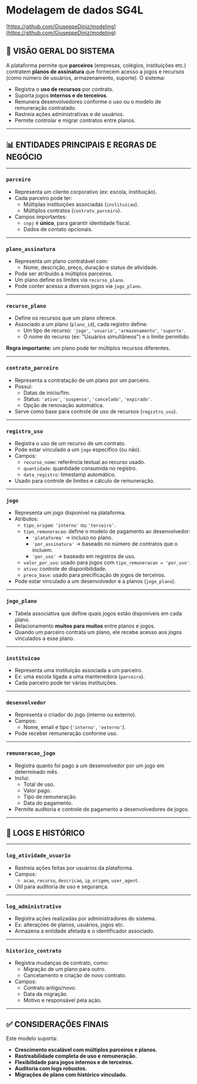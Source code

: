 # Modelagem de dados SG4L

[https://github.com/GiuseppeDiniz/modeling](https://github.com/GiuseppeDiniz/modeling)

## 🧠 VISÃO GERAL DO SISTEMA

A plataforma permite que **parceiros** (empresas, colégios, instituições etc.) contratem **planos de assinatura** que fornecem acesso a jogos e recursos (como número de usuários, armazenamento, suporte). O sistema:

- Registra o **uso de recursos** por contrato.
- Suporta jogos **internos e de terceiros**.
- Remunera desenvolvedores conforme o uso ou o modelo de remuneração contratado.
- Rastreia ações administrativas e de usuários.
- Permite controlar e migrar contratos entre planos.

---

## 📊 ENTIDADES PRINCIPAIS E REGRAS DE NEGÓCIO

---

### `parceiro`

- Representa um cliente corporativo (ex: escola, instituição).
- Cada parceiro pode ter:
    - Múltiplas instituições associadas (`instituicao`).
    - Múltiplos contratos (`contrato_parceiro`).
- Campos importantes:
    - `cnpj` é **único**, para garantir identidade fiscal.
    - Dados de contato opcionais.

---

### `plano_assinatura`

- Representa um plano contratável com:
    - Nome, descrição, preço, duração e status de atividade.
- Pode ser atribuído a múltiplos parceiros.
- Um plano define os limites via `recurso_plano`.
- Pode conter acesso a diversos jogos via `jogo_plano`.

---

### `recurso_plano`

- Define os recursos que um plano oferece.
- Associado a um plano (`plano_id`), cada registro define:
    - Um tipo de recurso: `'jogo'`, `'usuario'`, `'armazenamento'`, `'suporte'`.
    - O nome do recurso (ex: "Usuários simultâneos") e o limite permitido.

**Regra importante:** um plano pode ter múltiplos recursos diferentes.

---

### `contrato_parceiro`

- Representa a contratação de um plano por um parceiro.
- Possui:
    - Datas de início/fim.
    - Status: `'ativo'`, `'suspenso'`, `'cancelado'`, `'expirado'`.
    - Opção de renovação automática.
- Serve como base para controle de uso de recursos (`registro_uso`).

---

### `registro_uso`

- Registra o uso de um recurso de um contrato.
- Pode estar vinculado a um `jogo` específico (ou não).
- Campos:
    - `recurso_nome`: referência textual ao recurso usado.
    - `quantidade`: quantidade consumida no registro.
    - `data_registro`: timestamp automático.
- Usado para controle de limites e cálculo de remuneração.

---

### `jogo`

- Representa um jogo disponível na plataforma.
- Atributos:
    - `tipo_origem`: `'interno'` ou `'terceiro'`.
    - `tipo_remuneracao`: define o modelo de pagamento ao desenvolvedor:
        - `'plataforma'` → incluso no plano.
        - `'por_assinatura'` → baseado no número de contratos que o incluem.
        - `'por_uso'` → baseado em registros de uso.
    - `valor_por_uso`: usado para jogos com `tipo_remuneracao = 'por_uso'`.
    - `ativo`: controle de disponibilidade.
    - `preco_base`: usado para precificação de jogos de terceiros.
- Pode estar vinculado a um desenvolvedor e a planos (`jogo_plano`).

---

### `jogo_plano`

- Tabela associativa que define quais jogos estão disponíveis em cada plano.
- Relacionamento **muitos para muitos** entre planos e jogos.
- Quando um parceiro contrata um plano, ele recebe acesso aos jogos vinculados a esse plano.

---

### `instituicao`

- Representa uma instituição associada a um parceiro.
- Ex: uma escola ligada a uma mantenedora (`parceiro`).
- Cada parceiro pode ter várias instituições.

---

### `desenvolvedor`

- Representa o criador do jogo (interno ou externo).
- Campos:
    - Nome, email e tipo (`'interno'`, `'externo'`).
- Pode receber remuneração conforme uso.

---

### `remuneracao_jogo`

- Registra quanto foi pago a um desenvolvedor por um jogo em determinado mês.
- Inclui:
    - Total de uso.
    - Valor pago.
    - Tipo de remuneração.
    - Data do pagamento.
- Permite auditoria e controle de pagamento a desenvolvedores de jogos.

---

## 📜 LOGS E HISTÓRICO

---

### `log_atividade_usuario`

- Rastreia ações feitas por usuários da plataforma.
- Campos:
    - `acao`, `recurso`, `descricao`, `ip_origem`, `user_agent`.
- Útil para auditoria de uso e segurança.

---

### `log_administrativo`

- Registra ações realizadas por administradores do sistema.
- Ex: alterações de planos, usuários, jogos etc.
- Armazena a entidade afetada e o identificador associado.

---

### `historico_contrato`

- Registra mudanças de contrato, como:
    - Migração de um plano para outro.
    - Cancelamento e criação de novo contrato.
- Campos:
    - Contrato antigo/novo.
    - Data da migração.
    - Motivo e responsável pela ação.

---

## ✅ CONSIDERAÇÕES FINAIS

Este modelo suporta:

- **Crescimento escalável com múltiplos parceiros e planos.**
- **Rastreabilidade completa de uso e remuneração.**
- **Flexibilidade para jogos internos e de terceiros.**
- **Auditoria com logs robustos.**
- **Migrações de plano com histórico vinculado.**